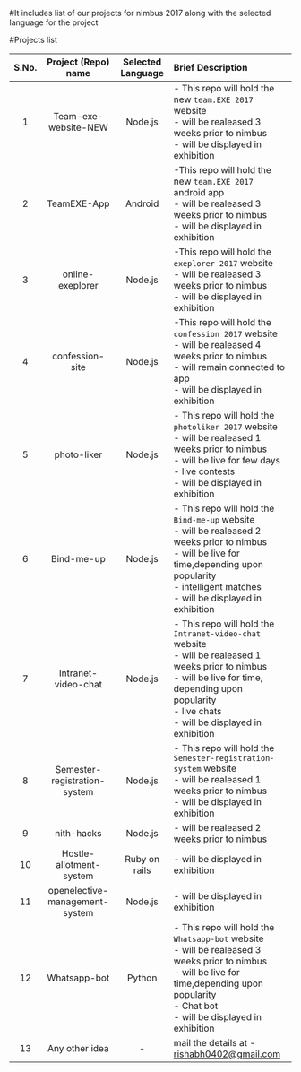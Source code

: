 #It includes list of our projects for nimbus 2017 along with the selected language for the project

#Projects list

|S.No.| Project (Repo) name  | Selected  Language    | Brief Description  |
|:-----:|:-----------------:|:-------------------------:|:--------------|
|1| Team-exe-website-NEW | Node.js | - This repo will hold the new `team.EXE 2017` website <br>- will be realeased 3 weeks prior to nimbus <br>- will be displayed in exhibition|
|2|TeamEXE-App | Android | -This repo will hold the new `team.EXE 2017` android app <br>- will be realeased 3 weeks prior to nimbus<br>- will be displayed in exhibition |
|3| online-exeplorer | Node.js | -This repo will hold the `exeplorer 2017` website <br>- will be realeased 3 weeks prior to nimbus <br>- will be displayed in exhibition |
|4| confession-site | Node.js |-This repo will hold the `confession 2017` website <br>- will be realeased 4 weeks prior to nimbus <br>- will remain connected to app<br>- will be displayed in exhibition |
|5| photo-liker | Node.js | - This repo will hold the `photoliker 2017` website <br>- will be realeased 1 weeks prior to nimbus <br>- will be live for few days <br>- live contests <br>- will be displayed in exhibition|
|6| Bind-me-up | Node.js | - This repo will hold the `Bind-me-up` website <br>- will be realeased 2 weeks prior to nimbus <br>- will be live for time,depending upon popularity <br>- intelligent matches <br>- will be displayed in exhibition|
|7| Intranet-video-chat | Node.js | - This repo will hold the `Intranet-video-chat` website <br>- will be realeased 1 weeks prior to nimbus <br>- will be live for time, depending upon popularity <br>- live chats <br>- will be displayed in exhibition|
|8| Semester-registration-system | Node.js | - This repo will hold the `Semester-registration-system` website <br>- will be realeased 1 weeks prior to nimbus <br>- will be displayed in exhibition|
|9| nith-hacks | Node.js | - will be realeased 2 weeks prior to nimbus|
|10|  Hostle-allotment-system | Ruby on rails | - will be displayed in exhibition |
|11|  openelective-management-system | Node.js | - will be displayed in exhibition |
|12|  Whatsapp-bot | Python | - This repo will hold the `Whatsapp-bot` website <br>- will be realeased 3 weeks prior to nimbus <br>- will be live for time,depending upon popularity <br>- Chat bot <br>- will be displayed in exhibition|
|13| Any other idea | - | mail the details at -  rishabh0402@gmail.com |
